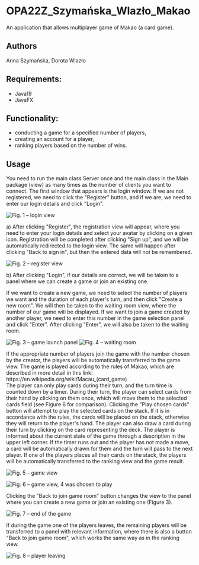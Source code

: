 # OPA22Z_Szymańska_Wlazło_Makao
An application that allows multiplayer game of Makao (a card game).

## Authors
Anna Szymańska, Dorota Wlazło

## Requirements:
- Java19
- JavaFX

## Functionality:
- conducting a game for a specified number of players,
- creating an account for a player,
- ranking players based on the number of wins.

## Usage
<p>You need to run the main class Server once and the main class in the Main package (view) as many times as the number of clients you want to connect. The first window that appears is the login window. If we are not registered, we need to click the "Register" button, and if we are, we need to enter our login details and click "Login". </p>

![Fig. 1 – login view](doc_images/img.png "Fig. 1 – login view")
<p> a)	After clicking "Register", the registration view will appear, where you need to enter your login details and select your avatar by clicking on a given icon. Registration will be completed after clicking "Sign up", and we will be automatically redirected to the login view. The same will happen after clicking "Back to sign in", but then the entered data will not be remembered. </p>

![Fig. 2 – register view](doc_images/img_1.png "Fig. 2 – register view")
<p>  b)	After clicking "Login", if our details are correct, we will be taken to a panel where we can create a game or join an existing one. </p> 
<p>If we want to create a new game, we need to select the number of players we want and the duration of each player's turn, and then click "Create a new room". We will then be taken to the waiting room view, where the number of our game will be displayed. If we want to join a game created by another player, we need to enter this number in the game selection panel and click "Enter". After clicking "Enter", we will also be taken to the waiting room.</p>

![Fig. 3 – game launch panel](doc_images/img_2.png "Fig. 3 – game launch panel")
![Fig. 4 – waiting room](doc_images/img_3.png "Fig. 4 – waiting room")
<p>If the appropriate number of players join the game with the number chosen by the creator, the players will be automatically transferred to the game view. The game is played according to the rules of Makao, which are described in more detail in this link: <br>
https://en.wikipedia.org/wiki/Macau_(card_game) <br>
The player can only play cards during their turn, and the turn time is counted down by a timer. During their turn, the player can select cards from their hand by clicking on them once, which will move them to the selected cards field (see Figure 6 for comparison). Clicking the "Play chosen cards" button will attempt to play the selected cards on the stack. If it is in accordance with the rules, the cards will be placed on the stack, otherwise they will return to the player's hand. The player can also draw a card during their turn by clicking on the card representing the deck. The player is informed about the current state of the game through a description in the upper left corner. If the timer runs out and the player has not made a move, a card will be automatically drawn for them and the turn will pass to the next player. If one of the players places all their cards on the stack, the players will be automatically transferred to the ranking view and the game result.</p>

![Fig. 5 – game view](doc_images/img_4.png "Fig. 5 – game view")

![Fig. 6 – game view, 4 was chosen to play](doc_images/img_5.png "Fig. 6 – game view, 4 was chosen to play")
<p>Clicking the "Back to join game room" button changes the view to the panel where you can create a new game or join an existing one (Figure 3).</p>

![Fig. 7 – end of the game](doc_images/img_6.png "Fig. 7 – end of the game")</p>
<p>If during the game one of the players leaves, the remaining players will be transferred to a panel with relevant information, where there is also a button "Back to join game room", which works the same way as in the ranking view. </p>

![Fig. 8 – player leaving](doc_images/img_7.png "Fig. 8 – player leaving")
